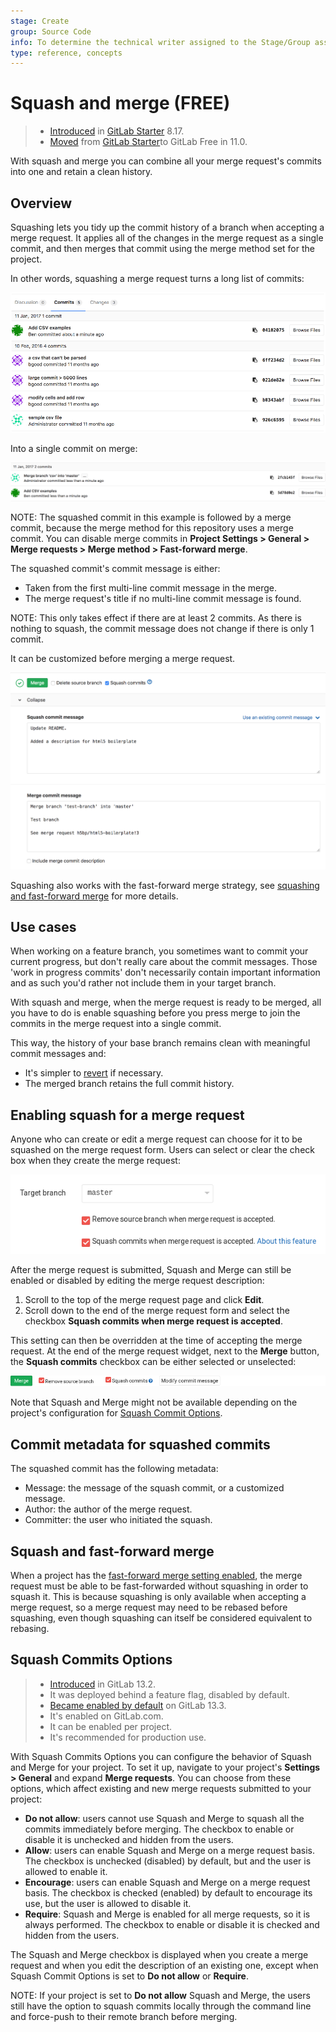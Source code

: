 ```yaml
---
stage: Create
group: Source Code
info: To determine the technical writer assigned to the Stage/Group associated with this page, see https://about.gitlab.com/handbook/engineering/ux/technical-writing/#assignments
type: reference, concepts
---
```


# Squash and merge **(FREE)**

> - [Introduced](https://gitlab.com/gitlab-org/gitlab/-/merge_requests/1024) in [GitLab Starter](https://about.gitlab.com/pricing/) 8.17.
> - [Moved](https://gitlab.com/gitlab-org/gitlab-foss/-/merge_requests/18956) from [GitLab Starter](https://about.gitlab.com/pricing/)to GitLab Free in 11.0.

With squash and merge you can combine all your merge request's commits into one
and retain a clean history.

## Overview

Squashing lets you tidy up the commit history of a branch when accepting a merge
request. It applies all of the changes in the merge request as a single commit,
and then merges that commit using the merge method set for the project.

In other words, squashing a merge request turns a long list of commits:

![List of commits from a merge request](img/squash_mr_commits.png)

Into a single commit on merge:

![A squashed commit followed by a merge commit](img/squash_squashed_commit.png)

NOTE:
The squashed commit in this example is followed by a merge commit, because the merge method for this repository uses a merge commit. You can disable merge commits in
**Project Settings > General > Merge requests > Merge method > Fast-forward merge**.

The squashed commit's commit message is either:

- Taken from the first multi-line commit message in the merge.
- The merge request's title if no multi-line commit message is found.

NOTE:
This only takes effect if there are at least 2 commits. As there is nothing to squash, the commit message does not change if there is only 1 commit.

It can be customized before merging a merge request.

![A squash commit message editor](img/squash_mr_message.png)

Squashing also works with the fast-forward merge strategy, see [squashing and fast-forward merge](#squash-and-fast-forward-merge) for more details.

## Use cases

When working on a feature branch, you sometimes want to commit your current
progress, but don't really care about the commit messages. Those 'work in
progress commits' don't necessarily contain important information and as such
you'd rather not include them in your target branch.

With squash and merge, when the merge request is ready to be merged,
all you have to do is enable squashing before you press merge to join
the commits in the merge request into a single commit.

This way, the history of your base branch remains clean with
meaningful commit messages and:

- It's simpler to [revert](revert_changes.md) if necessary.
- The merged branch retains the full commit history.

## Enabling squash for a merge request

Anyone who can create or edit a merge request can choose for it to be squashed
on the merge request form. Users can select or clear the check box when they
create the merge request:

![Squash commits checkbox on edit form](img/squash_edit_form.png)

After the merge request is submitted, Squash and Merge can still be enabled or disabled
by editing the merge request description:

1. Scroll to the top of the merge request page and click **Edit**.
1. Scroll down to the end of the merge request form and select the checkbox
**Squash commits when merge request is accepted**.

This setting can then be overridden at the time of accepting the merge request.
At the end of the merge request widget, next to the **Merge** button, the **Squash commits** checkbox
can be either selected or unselected:

![Squash commits checkbox on accept merge request form](img/squash_mr_widget.png)

Note that Squash and Merge might not be available depending on the project's configuration
for [Squash Commit Options](#squash-commits-options).

## Commit metadata for squashed commits

The squashed commit has the following metadata:

- Message: the message of the squash commit, or a customized message.
- Author: the author of the merge request.
- Committer: the user who initiated the squash.

## Squash and fast-forward merge

When a project has the [fast-forward merge setting enabled](fast_forward_merge.md#enabling-fast-forward-merges), the merge
request must be able to be fast-forwarded without squashing in order to squash
it. This is because squashing is only available when accepting a merge request,
so a merge request may need to be rebased before squashing, even though
squashing can itself be considered equivalent to rebasing.

## Squash Commits Options

> - [Introduced](https://gitlab.com/gitlab-org/gitlab/-/issues/17613) in GitLab 13.2.
> - It was deployed behind a feature flag, disabled by default.
> - [Became enabled by default](https://gitlab.com/gitlab-org/gitlab/-/merge_requests/39382) on GitLab 13.3.
> - It's enabled on GitLab.com.
> - It can be enabled per project.
> - It's recommended for production use.

With Squash Commits Options you can configure the behavior of Squash and Merge for your project.
To set it up, navigate to your project's **Settings > General** and expand **Merge requests**.
You can choose from these options, which affect existing and new merge requests
submitted to your project:

- **Do not allow**: users cannot use Squash and Merge to squash all the commits immediately before
  merging. The checkbox to enable or disable it is unchecked and hidden from the users.
- **Allow**: users can enable Squash and Merge on a merge request basis.
  The checkbox is unchecked (disabled) by default, but and the user is allowed to enable it.
- **Encourage**: users can enable Squash and Merge on a merge request basis.
  The checkbox is checked (enabled) by default to encourage its use, but the user is allowed to
  disable it.
- **Require**: Squash and Merge is enabled for all merge requests, so it is always performed.
  The checkbox to enable or disable it is checked and hidden from the users.

The Squash and Merge checkbox is displayed when you create a merge request and when you edit the description of an existing one, except when Squash Commit Options is set to **Do not allow** or **Require**.

NOTE:
If your project is set to **Do not allow** Squash and Merge, the users still have the option to
squash commits locally through the command line and force-push to their remote branch before merging.

<!-- ## Troubleshooting

Include any troubleshooting steps that you can foresee. If you know beforehand what issues
one might have when setting this up, or when something is changed, or on upgrading, it's
important to describe those, too. Think of things that may go wrong and include them here.
This is important to minimize requests for support, and to avoid doc comments with
questions that you know someone might ask.

Each scenario can be a third-level heading, e.g. `### Getting error message X`.
If you have none to add when creating a doc, leave this section in place
but commented out to help encourage others to add to it in the future. -->
